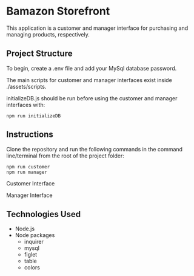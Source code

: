 # Bamazon Storefront

This application is a customer and manager interface for purchasing and managing products, respectively.

## Project Structure

To begin, create a .env file and add your MySql database password.

The main scripts for customer and manager interfaces exist inside ./assets/scripts.

initializeDB.js should be run before using the customer and manager interfaces with:

    npm run initializeDB

## Instructions

Clone the repository and run the following commands in the command line/terminal from the root of the project folder:

    npm run customer
    npm run manager

Customer Interface

Manager Interface

## Technologies Used

* Node.js
* Node packages
  * inquirer
  * mysql
  * figlet
  * table
  * colors
